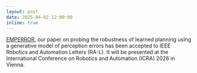 ```yaml
---
layout: post
date: 2025-04-02 12:00:00
inline: true
---
```


<a href="https://lasnik.github.io/emperror/">EMPERROR</a>, our paper on probing the robustness of learned planning using a generative model of perception errors has been accepted to IEEE Robotics and Automation Letters (RA-L). It will be presented at the International Conference on Robotics and Automation (ICRA) 2026 in Vienna.
